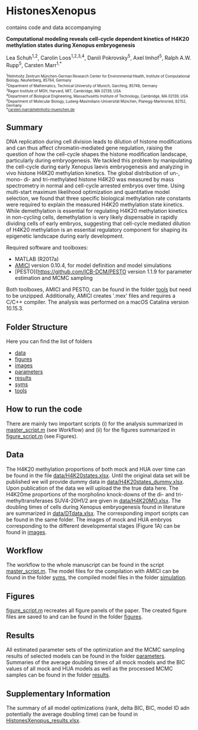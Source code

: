 # HistonesXenopus

contains code and data accompanying 

__Computational modeling reveals cell-cycle dependent kinetics of H4K20 methylation states during Xenopus embryogenesis__

Lea Schuh<sup>1,2</sup>, Carolin Loos<sup>1,2,3,4</sup>, Daniil Pokrovsky<sup>5</sup>, Axel Imhof<sup>5</sup>, Ralph A.W. Rupp<sup>5</sup>, Carsten Marr<sup>1,*</sup>

<sub><sup>
<sup>1</sup>Helmholtz Zentrum München-German Research Center for Environmental Health, Institute of Computational Biology, Neuherberg, 85764, Germany <br>
<sup>2</sup>Department of Mathematics, Technical University of Munich, Garching, 85748, Germany <br>
<sup>3</sup>Ragon Institute of MGH, Harvard, MIT, Cambridge, MA 02139, USA <br>
<sup>4</sup>Department of Biological Engineering, Massachusetts Institute of Technology, Cambridge, MA 02139, USA <br>
<sup>5</sup>Department of Molecular Biology, Ludwig-Maximilians-Universität München, Planegg-Martinsried, 82152, Germany <br>
*carsten.marr@helmholtz-muenchen.de <br>
</sup></sub>

## Summary

DNA replication during cell division leads to dilution of histone modifications and can thus affect chromatin-mediated gene regulation, raising the question of how the cell-cycle shapes the histone modification landscape, particularly during embryogenesis. We tackled this problem by manipulating the cell-cycle during early Xenopus laevis embryogenesis and analyzing in vivo histone H4K20 methylation kinetics. The global distribution of un-, mono- di- and tri-methylated histone H4K20 was measured by mass spectrometry in normal and cell-cycle arrested embryos over time. Using multi-start maximum likelihood optimization and quantitative model selection, we found that three specific biological methylation rate constants were required to explain the measured H4K20 methylation state kinetics. While demethylation is essential for regulating H4K20 methylation kinetics in non-cycling cells, demethylation is very likely dispensable in rapidly dividing cells of early embryos, suggesting that cell-cycle mediated dilution of H4K20 methylation is an essential regulatory component for shaping its epigenetic landscape during early development. <br>

Required software and toolboxes:

- MATLAB (R2017a)
- [AMICI](https://github.com/ICB-DCM/AMICI) version 0.10.4, for model definition and model simulations 
- [PESTO](https://github.com/ICB-DCM/PESTO version 1.1.9 for parameter estimation and MCMC sampling

Both toolboxes, AMICI and PESTO, can be found in the folder [tools](tools) but need to be unzipped. Additionally, AMICI creates '.mex' files and requires a C/C++ compiler. The analysis was performed on a macOS Catalina version 10.15.3. <br>

## Folder Structure

Here you can find the list of folders

- [data](data)
- [figures](figures)
- [images](images)
- [parameters](parameters)
- [results](results)
- [syms](syms)
- [tools](tools)

## How to run the code

There are mainly two important scripts (i) for the analysis summarized in [master_script.m](master_script.m) (see Workflow) and (ii) for the figures summarized in [figure_script.m](figure_script.m) (see Figures).

## Data

The H4K20 methylation proportions of both mock and HUA over time can be found in the file [data/H4K20states.xlsx](data/H4K20states.xlsx). Until the original data set will be published we will provide dummy data in [data/H4K20states_dummy.xlsx](data/H4K20states_dummy.xlsx). Upon publication of the data we will upload the the true data here. The H4K20me proportions of the morpholino knock-downs of the di- and tri-methyltransferases SUV4-20H1/2 are given in [data/H4K20MO.xlsx](data/H4K20MO.xlsx). The doubling times of cells during Xenopus embryogenesis found in literature are summarized in [data/DTdata.xlsx](data/DTdata.xlsx). The corresponding import scripts can be found in the same folder. The images of mock and HUA embryos corresponding to the different developmental stages (Figure 1A) can be found in [images](images).

## Workflow

The workflow to the whole manuscript can be found in the script [master_script.m](master_script.m).
The model files for the compilation with AMICI can be found in the folder [syms](syms), the compiled model files in the folder [simulation](simulation).

## Figures
[figure_script.m](figure_script.m) recreates all figure panels of the paper. The created figure files are saved to and can be found in the folder [figures](figures).

## Results

All estimated parameter sets of the optimization and the MCMC sampling results of selected models can be found in the folder [parameters](parameters). Summaries of the average doubling times of all mock models and the BIC values of all mock and HUA models as well as the processed MCMC samples can be found in the folder [results](results).

## Supplementary Information

The summary of all model optimizations (rank, delta BIC, BIC, model ID adn potentially the average doubling time) can be found in [HistonesXenopus_results.xlsx](HistonesXenopus_results.xlsx).
